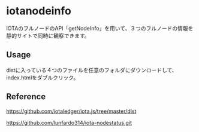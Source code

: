 # iotanodeinfo
IOTAのフルノードのAPI「getNodeInfo」を用いて、３つのフルノードの情報を静的サイトで同時に観察できます。
## Usage
distに入っている４つのファイルを任意のフォルダにダウンロードして、index.htmlをダブルクリック。
## Reference
https://github.com/iotaledger/iota.js/tree/master/dist

https://github.com/lunfardo314/iota-nodestatus.git
